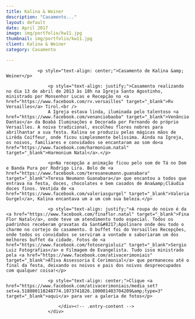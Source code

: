 ```yaml
---
title: Kalina & Weiner
description: "Casamento..."
layout: default
date: April 2017
image: img/portfolio/kw11.jpg
thumbnail: img/portfolio/kw11.jpg
client: Kalina & Weiner
category: Casamento

---
```



<div class="grid">
		<div class="c-8">
			<div class="entry-content">

				<p style="text-align: center;">Casamento de Kalina &amp; Weiner</p>

					<p style="text-align: justify;">Casamento realizando no dia 13 de abril de 2013 às 18h na Igreja Santo Agostinho, ministrado por Monsenhor Lucas e Recepção no <a href="https://www.facebook.com/rv.versailles" target="_blank">Rv Versailles</a> Tirol.<br />
					A Igreja estava linda, iluminada pelo talentoso <a href="https://www.facebook.com/venanciobaoba" target="_blank">Venâncio Dantas</a> da Boabá Iluminações e Decorada por Fernando do próprio Versailles. A noiva tradicional, escolheu flores nobres para abrilhantar a sua festa. Kalina se produziu pelas mágicas mãos de Lirêda Coiffeur, onde ficou simplesmente belíssima. Ainda na Igreja, os noivos, familiares e convidados se encantaram ao som do<a href="https://www.facebook.com/harmonium.natal" target="_blank">Harmonium Natal</a>.</p>

					<p>Na recepção a animação ficou pelo som de Tá no Dom e Banda Pura por Rodrigo Lira. Bolo de <a href="https://www.facebook.com/teresaneumann.guanabara" target="_blank">Teresa Neumann Guanabara</a> que encantou a todos que entrava na festa, doces, chocolates e bem casados de Ana&amp;Cláudia doces finos. Vestida de <a href="https://www.facebook.com/valeriasgurgel" target="_blank">Valeria Gurgel</a>, Kalina encantava um a um com sua beleza.</p>

					<p style="text-align: justify;">A roupa do noivo é da <a href="https://www.facebook.com/finaflor.natal" target="_blank">Fina Flor Natal</a>, onde teve um atendimento todo especial. Todos os padrinhos receberam gravatas da Sant&#8217;Apolinare onde deu todo o charme no cortejo do casamento. O buffet foi do Versailles Recepções, onde todos os convidados se serviram a vontade e saboriaram um dos melhores buffet da cidade. Fotos de <a href="https://www.facebook.com/fotosergioluiz" target="_blank">Sergio Luiz Fotografias</a> e Filmagem de Evangelista. Tudo isso ministrado pela <a href="https://www.facebook.com/ativacerimoniais" target="_blank">ATiva Assessoria E Cerimonial</a> que permaneceu até o final da festa, deixando os noivos e pais dos noivos despreocupados com qualquer coisa!</p>

					<p style="text-align: center;">Clique <a href="https://www.facebook.com/ativacerimoniais/media_set?set=a.518080118248774.1073741826.100001403704209&amp;type=3" target="_blank">aqui</a> para ver a galeria de fotos</p>
				
						</div><!-- .entry-content -->
					</div>